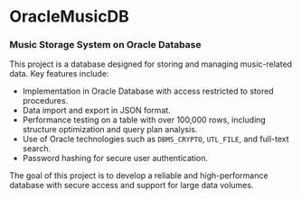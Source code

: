 # OracleMusicDB
### **Music Storage System on Oracle Database**

This project is a database designed for storing and managing music-related data. Key features include:  

- Implementation in Oracle Database with access restricted to stored procedures.  
- Data import and export in JSON format.  
- Performance testing on a table with over 100,000 rows, including structure optimization and query plan analysis.  
- Use of Oracle technologies such as `DBMS_CRYPTO`, `UTL_FILE`, and full-text search.  
- Password hashing for secure user authentication.  

The goal of this project is to develop a reliable and high-performance database with secure access and support for large data volumes.

